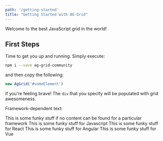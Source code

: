 ```yaml
---
path: '/getting-started'
title: "Getting Started with AG-Grid"
---
```

Welcome to the best JavaScript grid in the world!

## First Steps

Time to get you up and running. Simply execute:

```bash
npm i --save ag-grid-community
```

and then copy the following:

```js
new AgGrid('#someElement')
```

if you're feeling brave! The `div` that you specify will be populated with grid awesomeness.

Framework-dependent text:

<framework-specific-content>
    <default>This is some funky stuff if no content can be found for a particular framework</default>
    <javascript>This is some funky stuff for Javascript</javascript>
    <react>This is some funky stuff for React</react>
    <angular>This is some funky stuff for Angular</angular>
    <vue>This is some funky stuff for Vue</vue>
</framework-specific-content>
